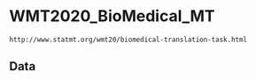 # WMT2020_BioMedical_MT 
	http://www.statmt.org/wmt20/biomedical-translation-task.html

## Data





